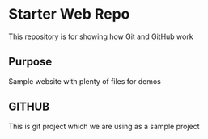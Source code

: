 # Starter Web Repo

This repository is for showing how Git and GitHub work

## Purpose

Sample website with plenty of files for demos

## GITHUB 
This is git project which we are using as a sample project